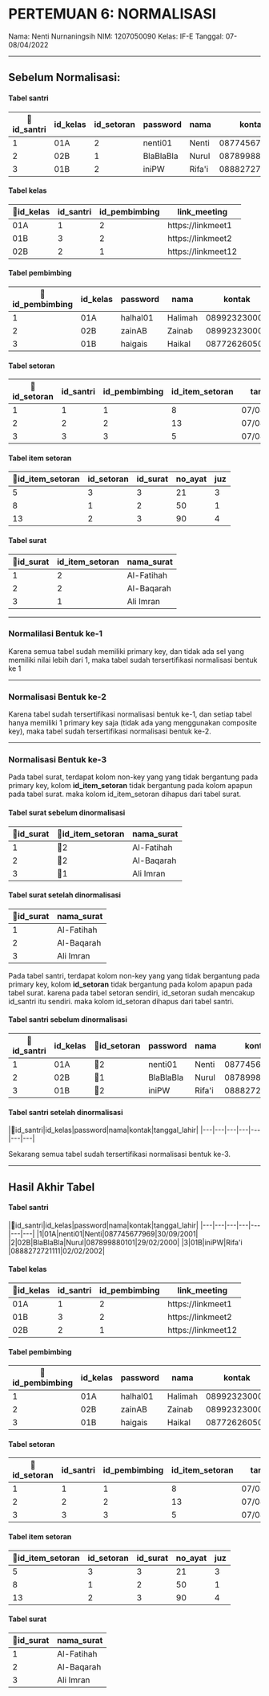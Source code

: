 # PERTEMUAN 6: NORMALISASI 
Nama: Nenti Nurnaningsih
NIM: 1207050090
Kelas: IF-E
Tanggal: 07-08/04/2022

---
## Sebelum Normalisasi:

#### Tabel santri
|🔑id_santri|id_kelas|id_setoran|password|nama|kontak|tanggal_lahir|
|---|---|---|---|---|---|---|
|1|01A|2|nenti01|Nenti|087745677969|30/09/2001|
|2|02B|1|BlaBlaBla|Nurul|087899880101|29/02/2000|
|3|01B|2|iniPW|Rifa'i |0888272721111|02/02/2002|
#### Tabel kelas
|🔑id_kelas|id_santri|id_pembimbing|link_meeting|
|---|---|---|---|
|01A|1|2|https://linkmeet1|
|01B|3|2|https://linkmeet2|
|02B|2|1|https://linkmeet12|

#### Tabel pembimbing
|🔑id_pembimbing|id_kelas|password|nama|kontak|
|---|---|---|---|---|
|1|01A|halhal01|Halimah|089923230001|
|2|02B|zainAB|Zainab|089923230001|
|3|01B|haigais|Haikal|087726260506|

#### Tabel setoran
|🔑id_setoran|id_santri|id_pembimbing|id_item_setoran|tanggal|keterangan|
|---|---|---|---|---|---|
|1|1|1|8|07/04/2022|Ziyadah|
|2|2|2|13|07/04/2022|Murajaah|
|3|3|3|5|07/04/2022|Ziyadah|

#### Tabel item setoran
|🔑id_item_setoran|id_setoran|id_surat|no_ayat|juz|
|---|---|---|---|---|
|5|3|3|21|3|
|8|1|2|50|1|
|13|2|3|90|4|

#### Tabel surat
|🔑id_surat|id_item_setoran|nama_surat|
|---|---|---|
|1|2|Al-Fatihah|
|2|2|Al-Baqarah|
|3|1|Ali Imran|

---
### Normalilasi Bentuk ke-1
Karena semua tabel sudah memiliki primary key, dan tidak ada sel yang memiliki nilai lebih dari 1, maka tabel sudah tersertifikasi normalisasi bentuk ke 1

---
### Normalisasi Bentuk ke-2
Karena tabel sudah tersertifikasi normalisasi bentuk ke-1, dan setiap tabel hanya memiliki 1 primary key saja (tidak ada yang menggunakan composite key), maka tabel sudah tersertifikasi normalisasi bentuk ke-2.

---
### Normalisasi Bentuk ke-3
Pada tabel surat, terdapat kolom non-key yang yang tidak bergantung pada primary key, kolom **id_item_setoran** tidak bergantung pada kolom apapun pada tabel surat. maka kolom id_item_setoran dihapus dari tabel surat.

#### Tabel surat sebelum dinormalisasi
|🔑id_surat|🔴id_item_setoran|nama_surat|
|---|---|---|
|1|🔴2|Al-Fatihah|
|2|🔴2|Al-Baqarah|
|3|🔴1|Ali Imran|

#### Tabel surat setelah dinormalisasi
|🔑id_surat|nama_surat|
|---|---|
|1|Al-Fatihah|
|2|Al-Baqarah|
|3|Ali Imran|

Pada tabel santri, terdapat kolom non-key yang yang tidak bergantung pada primary key, kolom **id_setoran** tidak bergantung pada kolom apapun pada tabel surat. karena pada tabel setoran sendiri, id_setoran sudah mencakup id_santri itu sendiri. maka kolom id_setoran dihapus dari tabel santri.

#### Tabel santri sebelum dinormalisasi
|🔑id_santri|id_kelas|🔴id_setoran|password|nama|kontak|tanggal_lahir|
|---|---|---|---|---|---|---|
|1|01A|🔴2|nenti01|Nenti|087745677969|30/09/2001|
|2|02B|🔴1|BlaBlaBla|Nurul|087899880101|29/02/2000|
|3|01B|🔴2|iniPW|Rifa'i |0888272721111|02/02/2002|

#### Tabel santri setelah dinormalisasi
|🔑id_santri|id_kelas|password|nama|kontak|tanggal_lahir|
|---|---|---|---|---|---|---|

Sekarang semua tabel sudah tersertifikasi normalisasi bentuk ke-3.

---
## Hasil Akhir Tabel

#### Tabel santri
|🔑id_santri|id_kelas|password|nama|kontak|tanggal_lahir|
|---|---|---|---|---|---|---|
|1|01A|nenti01|Nenti|087745677969|30/09/2001|
|2|02B|BlaBlaBla|Nurul|087899880101|29/02/2000|
|3|01B|iniPW|Rifa'i |0888272721111|02/02/2002|
#### Tabel kelas
|🔑id_kelas|id_santri|id_pembimbing|link_meeting|
|---|---|---|---|
|01A|1|2|https://linkmeet1|
|01B|3|2|https://linkmeet2|
|02B|2|1|https://linkmeet12|

#### Tabel pembimbing
|🔑id_pembimbing|id_kelas|password|nama|kontak|
|---|---|---|---|---|
|1|01A|halhal01|Halimah|089923230001|
|2|02B|zainAB|Zainab|089923230001|
|3|01B|haigais|Haikal|087726260506|

#### Tabel setoran
|🔑id_setoran|id_santri|id_pembimbing|id_item_setoran|tanggal|keterangan|
|---|---|---|---|---|---|
|1|1|1|8|07/04/2022|Ziyadah|
|2|2|2|13|07/04/2022|Murajaah|
|3|3|3|5|07/04/2022|Ziyadah|

#### Tabel item setoran
|🔑id_item_setoran|id_setoran|id_surat|no_ayat|juz|
|---|---|---|---|---|
|5|3|3|21|3|
|8|1|2|50|1|
|13|2|3|90|4|

#### Tabel surat
|🔑id_surat|nama_surat|
|---|---|
|1|Al-Fatihah|
|2|Al-Baqarah|
|3|Ali Imran|
